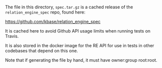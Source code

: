 
The file in this directory, `spec.tar.gz` is a cached release of the `relation_engine_spec` repo, found here:

https://github.com/kbase/relation_engine_spec

It is cached here to avoid Github API usage limits when running tests on Travis.

It is also stored in the docker image for the RE API for use in tests in other codebases that depend on this one.

Note that if generating the file by hand, it must have owner:group root:root.